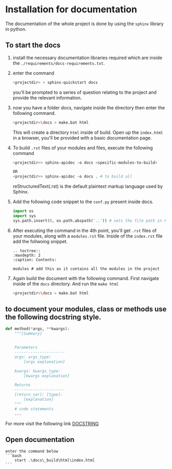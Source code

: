 # Installation for documentation
The documentation of the whole project is done by using the `sphinx` library in python.

## To start the docs
1. install the necessary documentation libraries required which are inside the `./requirements/docs-requirements.txt`.
2. enter the command 
    ```bash
    <projectdir> > sphinx-quickstart docs
    ```
    you'll be prompted to a series of question relating to the project and provide the relevant information.
3. now you have a folder docs, navigate inside the directory then enter the following command.
    ```bash
    <projectdir>\docs > make.bat html
    ```
    This will create a directory `html` inside of build. Open up the `index.html` in a browser, you'll be provided with a basic documentation page. 
4. To build `.rst` files of your modules and files, execute the following command 
    ```bash
    <projectdir>> sphinx-apidoc -o docs <specific-modules-to-build>

    OR
    <projectdir>> sphinx-apidoc -o docs . # to build all
    ```
    reStructuredText(.rst) is the default plaintext markup language used by Sphinx. 

5. Add the following code snippet to the `conf.py` present inside docs.
    ```python
    import os 
    import sys
    sys.path.insert(0, os.path.abspath('..')) # sets the file path in root directory of the project
    ```

6. After executing the command in the 4th point, you'll get `.rst` files of your modules, along with a `modules.rst` file. Inside of the `index.rst` file add the follwoing snippet.
    ```
    .. toctree::
   :maxdepth: 2
   :caption: Contents:

   modules # add this as it contains all the modules in the project
    ```

7. Again build the document with the following command. First navigate inside of the `docs` directory. And run the `make html` 
    ```bash
    <projectdir>\docs > make.bat html
    ```

## to document your modules, class or methods use the following docstring style.

```python
def method(*args, **kwargs):
    """[Summary]


    Parameters
    ----------------------
    args: args_type:
        [args explanation]

    kwargs: kwargs_type:
        [kwargs explanation]

    Returns
    ----------------------
    [return_var]: [type]:
        [explanation]
    """
    # code statements
    ... 
```
For more visit the following link [DOCSTRING](https://note.nkmk.me/en/python-docstring/#:~:text=In%20Visual%20Studio%20Code%20(VSCode,k%2C%20control%20%2B%20i%20).)

## Open documentation
    enter the command below
    ```bash
        start .\docs\_build\html\index.html 
    ```